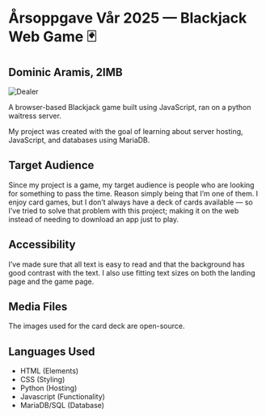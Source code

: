 # Årsoppgave Vår 2025 — Blackjack Web Game 🃏
## Dominic Aramis, 2IMB
![Dealer](static/media/dealer/annoying-dealer.png)

A browser-based Blackjack game built using JavaScript, ran on a python waitress server.

My project was created with the goal of learning about server hosting, JavaScript, and databases using MariaDB.

## Target Audience
Since my project is a game, my target audience is people who are looking for something to pass the time. Reason simply being that I’m one of them. I enjoy card games, but I don’t always have a deck of cards available — so I’ve tried to solve that problem with this project; making it on the web instead of needing to download an app just to play.

## Accessibility
I’ve made sure that all text is easy to read and that the background has good contrast with the text. I also use fitting text sizes on both the landing page and the game page.

## Media Files
The images used for the card deck are open-source.

## Languages Used
- HTML (Elements)
- CSS (Styling)
- Python (Hosting)
- Javascript (Functionality)
- MariaDB/SQL (Database)
